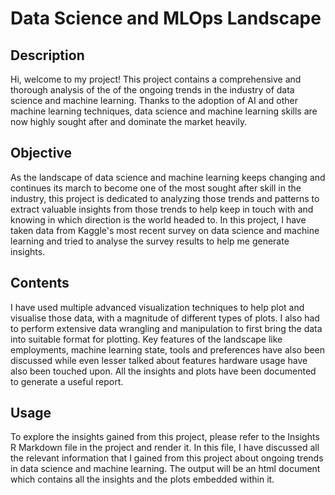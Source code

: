 # Data Science and MLOps Landscape

## Description

Hi, welcome to my project! This project contains a comprehensive and thorough analysis of the of the ongoing trends in the industry of data science and machine learning. Thanks to the adoption of AI and other machine learning techniques, data science and machine learning skills are now highly sought after and dominate the market heavily.

## Objective

As the landscape of data science and machine learning keeps changing and continues its march to become one of the most sought after skill in the industry, this project is dedicated to analyzing those trends and patterns to extract valuable insights from those trends to help keep in touch with and knowing in which direction is the world headed to. In this project, I have taken data from Kaggle's most recent survey on data science and machine learning and tried to analyse the survey results to help me generate insights.

## Contents

I have used multiple advanced visualization techniques to help plot and visualise those data, with a magnitude of different types of plots. I also had to perform extensive data wrangling and manipulation to first bring the data into suitable format for plotting. Key features of the landscape like employments, machine learning state, tools and preferences have also been discussed while even lesser talked about features hardware usage have also been touched upon. All the insights and plots have been documented to generate a useful report.

## Usage

To explore the insights gained from this project, please refer to the Insights R Markdown file in the project and render it. In this file, I have discussed all the relevant information that I gained from this project about ongoing trends in data science and machine learning. The output will be an html document which contains all the insights and the plots embedded within it.
